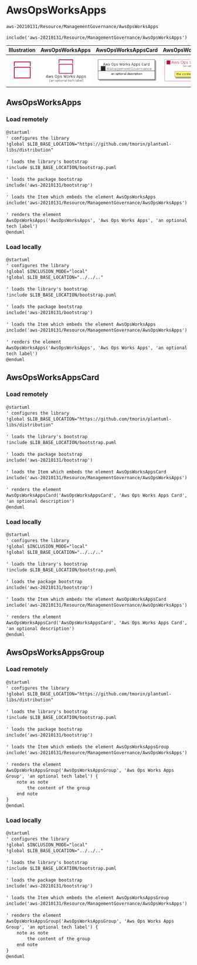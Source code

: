 # AwsOpsWorksApps


```text
aws-20210131/Resource/ManagementGovernance/AwsOpsWorksApps
```

```text
include('aws-20210131/Resource/ManagementGovernance/AwsOpsWorksApps')
```



| Illustration | AwsOpsWorksApps | AwsOpsWorksAppsCard | AwsOpsWorksAppsGroup |
| :---: | :---: | :---: | :---: |
| ![illustration for Illustration](../../../aws-20210131/Resource/ManagementGovernance/AwsOpsWorksApps.png) | ![illustration for AwsOpsWorksApps](../../../aws-20210131/Resource/ManagementGovernance/AwsOpsWorksApps.Local.png) | ![illustration for AwsOpsWorksAppsCard](../../../aws-20210131/Resource/ManagementGovernance/AwsOpsWorksAppsCard.Local.png) | ![illustration for AwsOpsWorksAppsGroup](../../../aws-20210131/Resource/ManagementGovernance/AwsOpsWorksAppsGroup.Local.png) |




## AwsOpsWorksApps

### Load remotely
```plantuml
@startuml
' configures the library
!global $LIB_BASE_LOCATION="https://github.com/tmorin/plantuml-libs/distribution"

' loads the library's bootstrap
!include $LIB_BASE_LOCATION/bootstrap.puml

' loads the package bootstrap
include('aws-20210131/bootstrap')

' loads the Item which embeds the element AwsOpsWorksApps
include('aws-20210131/Resource/ManagementGovernance/AwsOpsWorksApps')

' renders the element
AwsOpsWorksApps('AwsOpsWorksApps', 'Aws Ops Works Apps', 'an optional tech label')
@enduml
```

### Load locally
```plantuml
@startuml
' configures the library
!global $INCLUSION_MODE="local"
!global $LIB_BASE_LOCATION="../../.."

' loads the library's bootstrap
!include $LIB_BASE_LOCATION/bootstrap.puml

' loads the package bootstrap
include('aws-20210131/bootstrap')

' loads the Item which embeds the element AwsOpsWorksApps
include('aws-20210131/Resource/ManagementGovernance/AwsOpsWorksApps')

' renders the element
AwsOpsWorksApps('AwsOpsWorksApps', 'Aws Ops Works Apps', 'an optional tech label')
@enduml
```

## AwsOpsWorksAppsCard

### Load remotely
```plantuml
@startuml
' configures the library
!global $LIB_BASE_LOCATION="https://github.com/tmorin/plantuml-libs/distribution"

' loads the library's bootstrap
!include $LIB_BASE_LOCATION/bootstrap.puml

' loads the package bootstrap
include('aws-20210131/bootstrap')

' loads the Item which embeds the element AwsOpsWorksAppsCard
include('aws-20210131/Resource/ManagementGovernance/AwsOpsWorksApps')

' renders the element
AwsOpsWorksAppsCard('AwsOpsWorksAppsCard', 'Aws Ops Works Apps Card', 'an optional description')
@enduml
```

### Load locally
```plantuml
@startuml
' configures the library
!global $INCLUSION_MODE="local"
!global $LIB_BASE_LOCATION="../../.."

' loads the library's bootstrap
!include $LIB_BASE_LOCATION/bootstrap.puml

' loads the package bootstrap
include('aws-20210131/bootstrap')

' loads the Item which embeds the element AwsOpsWorksAppsCard
include('aws-20210131/Resource/ManagementGovernance/AwsOpsWorksApps')

' renders the element
AwsOpsWorksAppsCard('AwsOpsWorksAppsCard', 'Aws Ops Works Apps Card', 'an optional description')
@enduml
```

## AwsOpsWorksAppsGroup

### Load remotely
```plantuml
@startuml
' configures the library
!global $LIB_BASE_LOCATION="https://github.com/tmorin/plantuml-libs/distribution"

' loads the library's bootstrap
!include $LIB_BASE_LOCATION/bootstrap.puml

' loads the package bootstrap
include('aws-20210131/bootstrap')

' loads the Item which embeds the element AwsOpsWorksAppsGroup
include('aws-20210131/Resource/ManagementGovernance/AwsOpsWorksApps')

' renders the element
AwsOpsWorksAppsGroup('AwsOpsWorksAppsGroup', 'Aws Ops Works Apps Group', 'an optional tech label') {
    note as note
        the content of the group
    end note
}
@enduml
```

### Load locally
```plantuml
@startuml
' configures the library
!global $INCLUSION_MODE="local"
!global $LIB_BASE_LOCATION="../../.."

' loads the library's bootstrap
!include $LIB_BASE_LOCATION/bootstrap.puml

' loads the package bootstrap
include('aws-20210131/bootstrap')

' loads the Item which embeds the element AwsOpsWorksAppsGroup
include('aws-20210131/Resource/ManagementGovernance/AwsOpsWorksApps')

' renders the element
AwsOpsWorksAppsGroup('AwsOpsWorksAppsGroup', 'Aws Ops Works Apps Group', 'an optional tech label') {
    note as note
        the content of the group
    end note
}
@enduml
```

